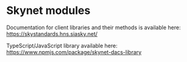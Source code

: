 # Skynet modules

Documentation for client libraries and their methods is available here: https://skystandards.hns.siasky.net/

TypeScript/JavaScript library available here: https://www.npmjs.com/package/skynet-dacs-library

